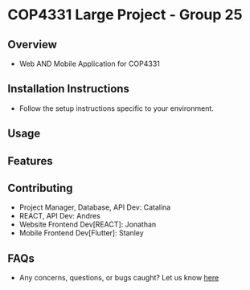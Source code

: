 # COP4331 Large Project - Group 25

## **Overview**
- Web AND Mobile Application for COP4331
  
## **Installation Instructions**
- Follow the setup instructions specific to your environment.

## **Usage**

## **Features**

## **Contributing**
- Project Manager, Database, API Dev: Catalina
- REACT, API Dev: Andres
- Website Frontend Dev[REACT]: Jonathan
- Mobile Frontend Dev[Flutter]: Stanley


## **FAQs**
- Any concerns, questions, or bugs caught? Let us know [here](https://github.com/cataon03/cop4331-group5/issues)
